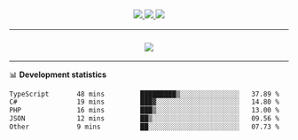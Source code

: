 <h3 align="center">
  <a href="https://github.com/hwalker928">
      <img src="https://img.shields.io/github/followers/hwalker928?label=Followers&style=for-the-badge&color=lightblue">
  </a>
  <a href="https://harryw.link/discord" alt="Discord">
      <img src="https://img.shields.io/discord/738451951758606336?label=discord&style=for-the-badge&color=lightblue"/>
  </a>
  <a href="https://harryw.link/sparked" alt="Sparked Host">
      <img src="https://img.shields.io/static/v1?label=Sponsor&message=Sparked%20Host&color=yellow&style=for-the-badge"/>
  </a>
</h3>

<hr>


<h3 align="center">
  <a href="https://github.com/hwalker928">
      <img src="https://github-profile-trophy.vercel.app/?username=hwalker928&no-bg=true&no-frame=true">
  </a>
</h3>


<hr>

📊 **Development statistics**

<!--START_SECTION:waka-->

```txt
TypeScript       48 mins         █████████▒░░░░░░░░░░░░░░░   37.89 %
C#               19 mins         ███▓░░░░░░░░░░░░░░░░░░░░░   14.80 %
PHP              16 mins         ███▒░░░░░░░░░░░░░░░░░░░░░   13.00 %
JSON             12 mins         ██▒░░░░░░░░░░░░░░░░░░░░░░   09.56 %
Other            9 mins          ██░░░░░░░░░░░░░░░░░░░░░░░   07.73 %
```

<!--END_SECTION:waka-->
